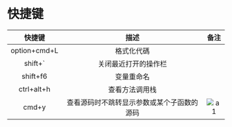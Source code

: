 # 快捷键

|    快捷键    |                    描述                    | 备注  |
| :----------: | :----------------------------------------: | :---: |
| option+cmd+L |                 格式化代碼                 |       |
|   shift+`    |            关闭最近打开的操作栏            |       |
|   shift+f6   |                 变量重命名                 |       |
|  ctrl+alt+h  |               查看方法调用栈               |       |
|    cmd+y     | 查看源码时不跳转显示参数或某个子函数的源码 | ![a1] |

[a1]: ../../../image/技术总结/AS-shortKeyboard/codeInOneWindow.png
[官网]: https://developer.android.google.cn/studio/intro/keyboard-shortcuts
